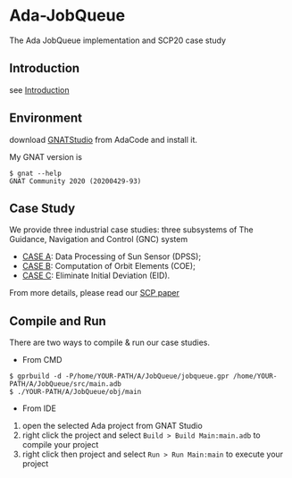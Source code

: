 # Ada-JobQueue
The Ada JobQueue implementation and SCP20 case study

## Introduction
see [Introduction](Intro.md)

## Environment

download [GNATStudio](https://www.adacore.com/download) from AdaCode and install it.

My GNAT version is
```shell
$ gnat --help
GNAT Community 2020 (20200429-93)
```
## Case Study

We provide three industrial case studies: three subsystems of The Guidance, Navigation and Control (GNC) system

- [CASE A](A/): Data Processing of Sun Sensor (DPSS);
- [CASE B](B/): Computation of Orbit Elements (COE);
- [CASE C](C/): Eliminate Initial Deviation (EID).

From more details, please read our [SCP paper](materials/scpmain.pdf)

## Compile and Run
There are two ways to compile & run our case studies.

- From CMD
```shell
$ gprbuild -d -P/home/YOUR-PATH/A/JobQueue/jobqueue.gpr /home/YOUR-PATH/A/JobQueue/src/main.adb
$ ./YOUR-PATH/A/JobQueue/obj/main
```

- From IDE
1. open the selected Ada project from GNAT Studio
2. right click the project and select `Build > Build Main:main.adb` to compile your project
3. right click then project and select `Run > Run Main:main` to execute your project

